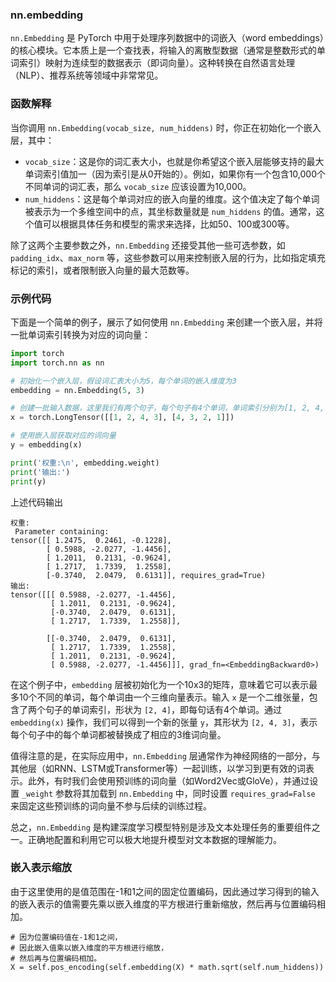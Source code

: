 ### nn.embedding
`nn.Embedding` 是 PyTorch 中用于处理序列数据中的词嵌入（word embeddings）的核心模块。它本质上是一个查找表，将输入的离散型数据（通常是整数形式的单词索引）映射为连续型的数据表示（即词向量）。这种转换在自然语言处理（NLP）、推荐系统等领域中非常常见。

### 函数解释

当你调用 `nn.Embedding(vocab_size, num_hiddens)` 时，你正在初始化一个嵌入层，其中：

- `vocab_size`：这是你的词汇表大小，也就是你希望这个嵌入层能够支持的最大单词索引值加一（因为索引是从0开始的）。例如，如果你有一个包含10,000个不同单词的词汇表，那么 `vocab_size` 应该设置为10,000。
- `num_hiddens`：这是每个单词对应的嵌入向量的维度。这个值决定了每个单词被表示为一个多维空间中的点，其坐标数量就是 `num_hiddens` 的值。通常，这个值可以根据具体任务和模型的需求来选择，比如50、100或300等。

除了这两个主要参数之外，`nn.Embedding` 还接受其他一些可选参数，如 `padding_idx`、`max_norm` 等，这些参数可以用来控制嵌入层的行为，比如指定填充标记的索引，或者限制嵌入向量的最大范数等。

### 示例代码

下面是一个简单的例子，展示了如何使用 `nn.Embedding` 来创建一个嵌入层，并将一批单词索引转换为对应的词向量：

```python
import torch
import torch.nn as nn

# 初始化一个嵌入层，假设词汇表大小为5，每个单词的嵌入维度为3
embedding = nn.Embedding(5, 3)

# 创建一批输入数据，这里我们有两个句子，每个句子有4个单词，单词索引分别为[1, 2, 4, 3]和[4, 3, 2, 1]
x = torch.LongTensor([[1, 2, 4, 3], [4, 3, 2, 1]])

# 使用嵌入层获取对应的词向量
y = embedding(x)

print('权重:\n', embedding.weight)
print('输出:')
print(y)
```
上述代码输出
```
权重:
 Parameter containing:
tensor([[ 1.2475,  0.2461, -0.1228],
        [ 0.5988, -2.0277, -1.4456],
        [ 1.2011,  0.2131, -0.9624],
        [ 1.2717,  1.7339,  1.2558],
        [-0.3740,  2.0479,  0.6131]], requires_grad=True)
输出:
tensor([[[ 0.5988, -2.0277, -1.4456],
         [ 1.2011,  0.2131, -0.9624],
         [-0.3740,  2.0479,  0.6131],
         [ 1.2717,  1.7339,  1.2558]],

        [[-0.3740,  2.0479,  0.6131],
         [ 1.2717,  1.7339,  1.2558],
         [ 1.2011,  0.2131, -0.9624],
         [ 0.5988, -2.0277, -1.4456]]], grad_fn=<EmbeddingBackward0>)
```
在这个例子中，`embedding` 层被初始化为一个10x3的矩阵，意味着它可以表示最多10个不同的单词，每个单词由一个三维向量表示。输入 `x` 是一个二维张量，包含了两个句子的单词索引，形状为 `[2, 4]`，即每句话有4个单词。通过 `embedding(x)` 操作，我们可以得到一个新的张量 `y`，其形状为 `[2, 4, 3]`，表示每个句子中的每个单词都被替换成了相应的3维词向量。

值得注意的是，在实际应用中，`nn.Embedding` 层通常作为神经网络的一部分，与其他层（如RNN、LSTM或Transformer等）一起训练，以学习到更有效的词表示。此外，有时我们会使用预训练的词向量（如Word2Vec或GloVe），并通过设置 `_weight` 参数将其加载到 `nn.Embedding` 中，同时设置 `requires_grad=False` 来固定这些预训练的词向量不参与后续的训练过程。

总之，`nn.Embedding` 是构建深度学习模型特别是涉及文本处理任务的重要组件之一。正确地配置和利用它可以极大地提升模型对文本数据的理解能力。
### 嵌入表示缩放
由于这里使用的是值范围在-1和1之间的固定位置编码，因此通过学习得到的输入的嵌入表示的值需要先乘以嵌入维度的平方根进行重新缩放，然后再与位置编码相加。
```
# 因为位置编码值在-1和1之间，
# 因此嵌入值乘以嵌入维度的平方根进行缩放，
# 然后再与位置编码相加。
X = self.pos_encoding(self.embedding(X) * math.sqrt(self.num_hiddens))
```
